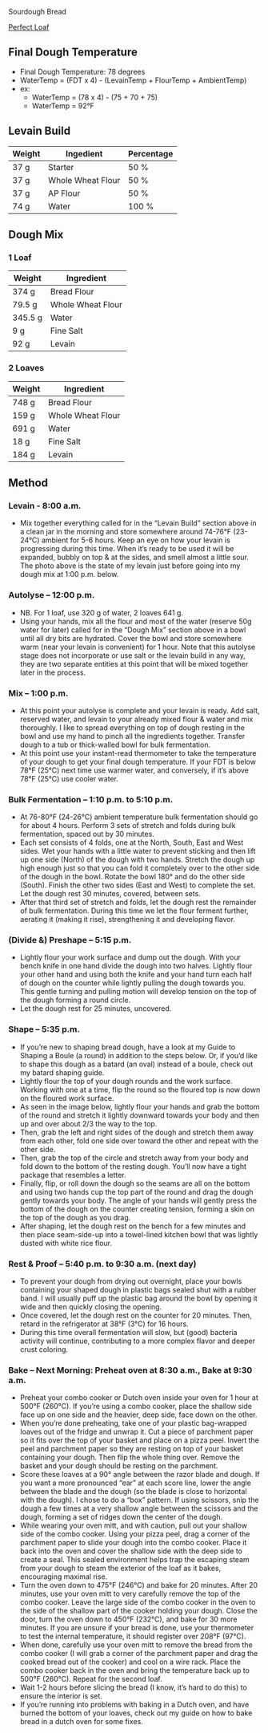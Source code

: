  Sourdough Bread

[Perfect Loaf](https://www.theperfectloaf.com/beginners-sourdough-bread/)

## Final Dough Temperature

* Final Dough Temperature: 78 degrees
* WaterTemp = (FDT x 4) - (LevainTemp + FlourTemp + AmbientTemp)
* ex:
  * WaterTemp = (78 x 4) - (75 + 70 + 75)
  * WaterTemp = 92°F

## Levain Build

| Weight | Ingedient         | Percentage |
|--------|-------------------|------------|
| 37 g   | Starter           | 50 %       |
| 37 g   | Whole Wheat Flour | 50 %       |
| 37 g   | AP Flour          | 50 %       |
| 74 g   | Water             | 100 %      |

## Dough Mix

### 1 Loaf

| Weight  | Ingredient        |
|---------|-------------------|
| 374 g   | Bread Flour       |
| 79.5 g  | Whole Wheat Flour |
| 345.5 g | Water             |
| 9 g     | Fine Salt         |
| 92 g    | Levain            |

### 2 Loaves

| Weight | Ingredient        |
|--------|-------------------|
| 748 g  | Bread Flour       |
| 159 g  | Whole Wheat Flour |
| 691 g  | Water             |
| 18 g   | Fine Salt         |
| 184 g  | Levain            |

## Method

### Levain - 8:00 a.m.

* Mix together everything called for in the “Levain Build” section above in a clean jar in the morning and store somewhere around 74-76°F (23-24°C) ambient for 5-6 hours. Keep an eye on how your levain is progressing during this time. When it’s ready to be used it will be expanded, bubbly on top & at the sides, and smell almost a little sour. The photo above is the state of my levain just before going into my dough mix at 1:00 p.m. below.

### Autolyse – 12:00 p.m.

* NB. For 1 loaf, use 320 g of water, 2 loaves 641 g.
* Using your hands, mix all the flour and most of the water (reserve 50g water for later) called for in the “Dough Mix” section above in a bowl until all dry bits are hydrated. Cover the bowl and store somewhere warm (near your levain is convenient) for 1 hour. Note that this autolyse stage does not incorporate or use salt or the levain build in any way, they are two separate entities at this point that will be mixed together later in the process.

### Mix – 1:00 p.m.

* At this point your autolyse is complete and your levain is ready. Add salt, reserved water, and levain to your already mixed flour & water and mix thoroughly. I like to spread everything on top of dough resting in the bowl and use my hand to pinch all the ingredients together. Transfer dough to a tub or thick-walled bowl for bulk fermentation.
* At this point use your instant-read thermometer to take the temperature of your dough to get your final dough temperature. If your FDT is below 78°F (25°C) next time use warmer water, and conversely, if it’s above 78°F (25°C) use cooler water.

### Bulk Fermentation – 1:10 p.m. to 5:10 p.m.

* At 76-80°F (24-26°C) ambient temperature bulk fermentation should go for about 4 hours. Perform 3 sets of stretch and folds during bulk fermentation, spaced out by 30 minutes.
* Each set consists of 4 folds, one at the North, South, East and West sides. Wet your hands with a little water to prevent sticking and then lift up one side (North) of the dough with two hands. Stretch the dough up high enough just so that you can fold it completely over to the other side of the dough in the bowl. Rotate the bowl 180° and do the other side (South). Finish the other two sides (East and West) to complete the set. Let the dough rest 30 minutes, covered, between sets.
* After that third set of stretch and folds, let the dough rest the remainder of bulk fermentation. During this time we let the flour ferment further, aerating it (making it rise), strengthening it and developing flavor.

### (Divide &) Preshape – 5:15 p.m.

* Lightly flour your work surface and dump out the dough. With your bench knife in one hand divide the dough into two halves. Lightly flour your other hand and using both the knife and your hand turn each half of dough on the counter while lightly pulling the dough towards you. This gentle turning and pulling motion will develop tension on the top of the dough forming a round circle.
* Let the dough rest for 25 minutes, uncovered.

### Shape – 5:35 p.m.

* If you’re new to shaping bread dough, have a look at my Guide to Shaping a Boule (a round) in addition to the steps below. Or, if you’d like to shape this dough as a batard (an oval) instead of a boule, check out my batard shaping guide.
* Lightly flour the top of your dough rounds and the work surface. Working with one at a time, flip the round so the floured top is now down on the floured work surface.
* As seen in the image below, lightly flour your hands and grab the bottom of the round and stretch it lightly downward towards your body and then up and over about 2/3 the way to the top.
* Then, grab the left and right sides of the dough and stretch them away from each other, fold one side over toward the other and repeat with the other side.
* Then, grab the top of the circle and stretch away from your body and fold down to the bottom of the resting dough. You’ll now have a tight package that resembles a letter.
* Finally, flip, or roll down the dough so the seams are all on the bottom and using two hands cup the top part of the round and drag the dough gently towards your body. The angle of your hands will gently press the bottom of the dough on the counter creating tension, forming a skin on the top of the dough as you drag.
* After shaping, let the dough rest on the bench for a few minutes and then place seam-side-up into a towel-lined kitchen bowl that was lightly dusted with white rice flour.

### Rest & Proof – 5:40 p.m. to 9:30 a.m. (next day)

* To prevent your dough from drying out overnight, place your bowls containing your shaped dough in plastic bags sealed shut with a rubber band. I will usually puff up the plastic bag around the bowl by opening it wide and then quickly closing the opening.
* Once covered, let the dough rest on the counter for 20 minutes. Then, retard in the refrigerator at 38°F (3°C) for 16 hours.
* During this time overall fermentation will slow, but (good) bacteria activity will continue, contributing to a more complex flavor and deeper crust coloring.

### Bake – Next Morning: Preheat oven at 8:30 a.m., Bake at 9:30 a.m.

* Preheat your combo cooker or Dutch oven inside your oven for 1 hour at 500°F (260°C). If you’re using a combo cooker, place the shallow side face up on one side and the heavier, deep side, face down on the other.
* When you’re done preheating, take one of your plastic bag-wrapped loaves out of the fridge and unwrap it. Cut a piece of parchment paper so it fits over the top of your basket and place on a pizza peel. Invert the peel and parchment paper so they are resting on top of your basket containing your dough. Then flip the whole thing over. Remove the basket and your dough should be resting on the parchment.
* Score these loaves at a 90° angle between the razor blade and dough. If you want a more pronounced “ear” at each score line, lower the angle between the blade and the dough (so the blade is close to horizontal with the dough). I chose to do a “box” pattern. If using scissors, snip the dough a few times at a very shallow angle between the scissors and the dough, forming a set of ridges down the center of the dough.
* While wearing your oven mitt, and with caution, pull out your shallow side of the combo cooker. Using your pizza peel, drag a corner of the parchment paper to slide your dough into the combo cooker. Place it back into the oven and cover the shallow side with the deep side to create a seal. This sealed environment helps trap the escaping steam from your dough to steam the exterior of the loaf as it bakes, encouraging maximal rise.
* Turn the oven down to 475°F (246°C) and bake for 20 minutes. After 20 minutes, use your oven mitt to very carefully remove the top of the combo cooker. Leave the large side of the combo cooker in the oven to the side of the shallow part of the cooker holding your dough. Close the door, turn the oven down to 450°F (232°C), and bake for 30 more minutes. If you are unsure if your bread is done, use your thermometer to test the internal temperature, it should register over 208°F (97°C).
* When done, carefully use your oven mitt to remove the bread from the combo cooker (I will grab a corner of the parchment paper and drag the cooked bread out of the cooker) and cool on a wire rack. Place the combo cooker back in the oven and bring the temperature back up to 500°F (260°C). Repeat for the second loaf.
* Wait 1-2 hours before slicing the bread (I know, it’s hard to do this) to ensure the interior is set.
* If you’re running into problems with baking in a Dutch oven, and have burned the bottom of your loaves, check out my guide on how to bake bread in a dutch oven for some fixes.
